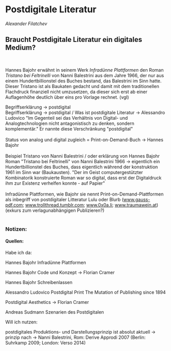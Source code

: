 
# Postdigitale Literatur
*Alexander Filatchev*

## Braucht Postdigitale Literatur ein digitales Medium?
<br>

Hannes Bajohr erwähnt in seinem Werk *Infradünne Plattformen* den Roman *Tristano bei Feltrinelli* von Nanni Balestrini aus dem Jahre 1966, der nur aus einem Hundertbillionstel des Buches bestand, das Balestrini im Sinn hatte. Dieser Tristano ist als Baukaten gedacht und damit mit dem traditionellen Flachdruck finanziell nicht umzusetzen, da dieser sich erst ab einer Auflagenhöhe deutlich über eins pro Vorlage rechnet. (vgl)



Begriffserklärung -> postdigital 
<br>
Begriffserklärung -> postdigital / Was ist postdigitale Literatur -> Alessandro Ludovico
"Im Gegenteil sei das Verhältnis von Digital- und Analogtechnologien nicht antagonistisch zu denken, sondern komplementär." Er nannte diese Verschränkung "postdigital"
</br></br>
Status von analog und digital zugleich = Print-on-Demand-Buch -> Hannes Bajohr
</br></br>
Beispiel Tristano von Nanni Balestrini / oder erklärung von Hannes Bajohr
Roman "Tristano bei Feltrinelli" von Nanni Balestrini 1966 -> eigentlich ein Hundertbillionstel des Buches, dass eigentlich während der konstruktion 1961 im Sinn war (Baukausten).
"Der im Geist computergestützter Kombinatorik konstruierte Roman war so digital, dass erst der Digitaldruck ihm zur Existenz verhelfen konnte - auf Papier"
</br></br>
Infradünne Plattformen, wie Bajohr sie nennt
Print-on-Demand-Plattformen als inbegriff von postdigitaler Litteratur
Lulu oder Blurb (www.gauss-pdf.com; www.trollthread.tumblr.com; www.0x0a.li; www.traumawein.at)
(exkurs zum verlagunabhängigen Publizieren?)
</br></br>







### Notizen:

#### Quellen:
Habe ich da:

Hannes Bajohr Infradünne Plattformen

Hannes Bajohr Code und Konzept -> Florian Cramer

Hannes Bajohr Schreibenlassen

Alessandro Ludovico Postdigital Print The Mutation of Publishing since 1894

Postdigital Aesthetics -> Florian Cramer

Andreas Sudmann Szenarien des Postdigitalen





Will ich nutzen:

postdigitales Produktions- und Darstellungsprinzip ist absolut aktuell 
-> prinzip nach -> Nanni Balestrini, Rom: Derive Approdi 2007 (Berlin: Suhrkamp 2009; London: Verso 2014)


